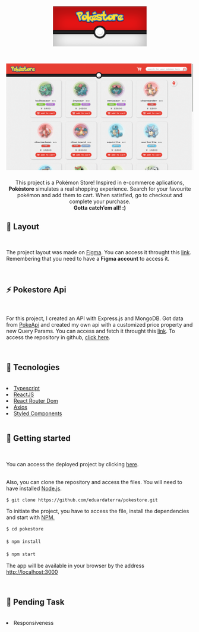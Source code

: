 <h1 align="center"><img src="./.github/header.png" alt="pokestore-logo" width="50%"/></h1>
<h1 align="center"><img src="./.github/pokestore-overview.gif" alt="pokestore-logo"/></h1>
<p align="center">This project is a Pokémon Store! Inspired in e-commerce aplications, <strong>Pokéstore</strong> simulates a real shopping experience. Search for your favourite pokémon and add them to cart. When satisfied, go to checkout and complete your purchase.<br/>
<strong>Gotta catch’em all! :)</strong></p>

## 🔖 Layout

<br/>
<p>The project layout was made on <a href="https://www.figma.com/">Figma</a>. You can access it throught this <a href="https://www.figma.com/file/QGPdksh8WTsXjlXunieGZz/Pok%C3%A9store?node-id=0%3A1">link</a>.<br/>
Remembering that you need to have a <strong>Figma account</strong> to access it.</p><br/>

## ⚡ Pokestore Api

<br/>
<p>For this project, I created an API with Express.js and MongoDB. Got data from <a href="https://pokeapi.co/">PokeApi</a> and created my own api with a customized price property and new Query Params. You can access and fetch it throught this <a href="https://pokestore-api.herokuapp.com/">link</a>. To access the repository in github, <a href="https://github.com/eduardaterra/pokestore-api">click here</a>.</p><br/>

## 🧩 Tecnologies

<br/>

<li><a href="https://www.typescriptlang.org/">Typescript</a></li>
<li><a href="https://reactjs.org/">ReactJS</a></li>
<li><a href="https://reactrouter.com/">React Router Dom</a></li>
<li><a href="https://axios-http.com/">Axios</a></li>
<li><a href="https://styled-components.com/">Styled Components</a></li>
<br/>

## 🌱 Getting started

<br/>
<p>You can access the deployed project by clicking <a href="https://pokestore-app.herokuapp.com/">here</a>.<br>
<br>
<p>Also, you can clone the repository and access the files. You will need to have installed <a href="https://nodejs.org/en/">Node.js</a>.

```bash
$ git clone https://github.com/eduardaterra/pokestore.git
```

<p>To initiate the project, you have to access the file, install the dependencies and start with <a href="https://www.npmjs.com/">NPM.</a></p>

```bash
$ cd pokestore

$ npm install

$ npm start
```

<p>The app will be available in your browser by the address <a href="http://localhost:3000">http://localhost:3000</a></p><br/>

## 🚧 Pending Task

<br/>
<li>Responsiveness</li>
